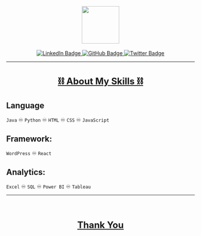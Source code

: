 <div id="header" align="center">
  <img src="https://media.giphy.com/media/M9gbBd9nbDrOTu1Mqx/giphy.gif" width="100"/>
</div><br>
<div id="badges" align="center">
  <a href="https://www.linkedin.com/in/iayansarkar/">
    <img src="https://img.shields.io/badge/LinkedIn-orange?style=for-the-badge&logo=linkedin&logoColor=white" alt="LinkedIn Badge"/>
  </a>
  <a href="https://github.com/iayansarkar">
    <img src="https://img.shields.io/badge/GitHub-green?style=for-the-badge&logo=github&logoColor=white" alt="GitHub Badge"/>
  </a>
  <a href="https://twitter.com/iayansarkar">
    <img src="https://img.shields.io/badge/Twitter-yellow?style=for-the-badge&logo=twitter&logoColor=white" alt="Twitter Badge"/>
  </a>
</div>

---

<div align="center">

<h1 style="font-size: 24px; text-decoration: underline;"> ⛓ About My Skills ⛓ </h1>

</div>

## Language

<code>Java</code> ♾ <code>Python</code> ♾ <code>HTML</code> ♾ <code>CSS</code> ♾ <code>JavaScript</code><br>

## Framework:
<code>WordPress</code> ♾ <code>React</code><br>

## Analytics:
<code>Excel</code> ♾ <code>SQL</code> ♾ <code>Power BI</code> ♾ <code>Tableau</code><br>

---
<div align="center"><br>
<h2 style="font-size: 24px; text-decoration: underline;"> Thank You </h2>
</div>
